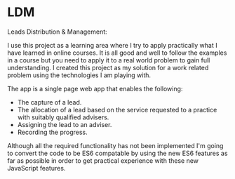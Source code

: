 # LDM
Leads Distribution &amp; Management:

I use this project as a learning area where I try to apply practically what I have learned in online courses.
It is all good and well to follow the examples in a course but you need to apply it to a real world problem to gain full understanding.
I created this project as my solution for a work related problem using the technologies I am playing with.

The app is a single page web app that enables the following:
  - The capture of a lead.
  - The allocation of a lead based on the service requested to a practice with suitably qualified advisers.
  - Assigning the lead to an adviser.
  - Recording the progress.

Although all the required functionality has not been implemented I'm going to convert the code to be ES6 compatable by using the new ES6 features as far as possible in order to get practical experience with these new JavaScript features.
